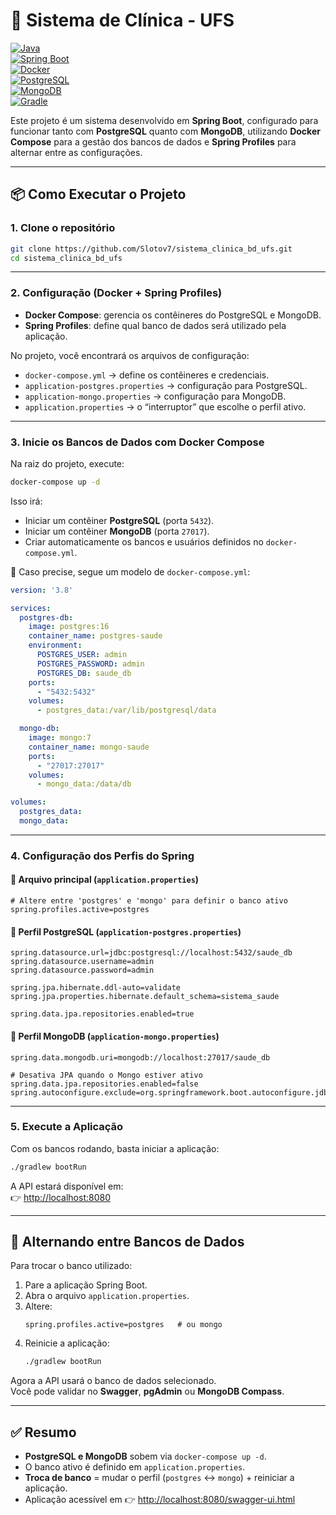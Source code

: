 # 🚀 Sistema de Clínica - UFS

[![Java](https://img.shields.io/badge/Java-17-blue?logo=java)](https://www.oracle.com/java/)  
[![Spring Boot](https://img.shields.io/badge/Spring%20Boot-3.0-brightgreen?logo=springboot)](https://spring.io/projects/spring-boot)  
[![Docker](https://img.shields.io/badge/Docker-Compose-2496ED?logo=docker)](https://www.docker.com/)  
[![PostgreSQL](https://img.shields.io/badge/PostgreSQL-16-4169E1?logo=postgresql)](https://www.postgresql.org/)  
[![MongoDB](https://img.shields.io/badge/MongoDB-7-47A248?logo=mongodb)](https://www.mongodb.com/)  
[![Gradle](https://img.shields.io/badge/Gradle-7.6-02303A?logo=gradle)](https://gradle.org/)  

Este projeto é um sistema desenvolvido em **Spring Boot**, configurado para funcionar tanto com **PostgreSQL** quanto com **MongoDB**, utilizando **Docker Compose** para a gestão dos bancos de dados e **Spring Profiles** para alternar entre as configurações.

---

## 📦 Como Executar o Projeto

### 1. Clone o repositório
```bash
git clone https://github.com/Slotov7/sistema_clinica_bd_ufs.git
cd sistema_clinica_bd_ufs
```

---

### 2. Configuração (Docker + Spring Profiles)

- **Docker Compose**: gerencia os contêineres do PostgreSQL e MongoDB.  
- **Spring Profiles**: define qual banco de dados será utilizado pela aplicação.  

No projeto, você encontrará os arquivos de configuração:

- `docker-compose.yml` → define os contêineres e credenciais.  
- `application-postgres.properties` → configuração para PostgreSQL.  
- `application-mongo.properties` → configuração para MongoDB.  
- `application.properties` → o “interruptor” que escolhe o perfil ativo.  

---

### 3. Inicie os Bancos de Dados com Docker Compose
Na raiz do projeto, execute:

```bash
docker-compose up -d
```

Isso irá:
- Iniciar um contêiner **PostgreSQL** (porta `5432`).  
- Iniciar um contêiner **MongoDB** (porta `27017`).  
- Criar automaticamente os bancos e usuários definidos no `docker-compose.yml`.  

📌 Caso precise, segue um modelo de `docker-compose.yml`:

```yaml
version: '3.8'

services:
  postgres-db:
    image: postgres:16
    container_name: postgres-saude
    environment:
      POSTGRES_USER: admin
      POSTGRES_PASSWORD: admin
      POSTGRES_DB: saude_db
    ports:
      - "5432:5432"
    volumes:
      - postgres_data:/var/lib/postgresql/data

  mongo-db:
    image: mongo:7
    container_name: mongo-saude
    ports:
      - "27017:27017"
    volumes:
      - mongo_data:/data/db

volumes:
  postgres_data:
  mongo_data:
```

---

### 4. Configuração dos Perfis do Spring

#### 🔹 Arquivo principal (`application.properties`)
```properties
# Altere entre 'postgres' e 'mongo' para definir o banco ativo
spring.profiles.active=postgres
```

#### 🔹 Perfil PostgreSQL (`application-postgres.properties`)
```properties
spring.datasource.url=jdbc:postgresql://localhost:5432/saude_db
spring.datasource.username=admin
spring.datasource.password=admin

spring.jpa.hibernate.ddl-auto=validate
spring.jpa.properties.hibernate.default_schema=sistema_saude

spring.data.jpa.repositories.enabled=true
```

#### 🔹 Perfil MongoDB (`application-mongo.properties`)
```properties
spring.data.mongodb.uri=mongodb://localhost:27017/saude_db

# Desativa JPA quando o Mongo estiver ativo
spring.data.jpa.repositories.enabled=false
spring.autoconfigure.exclude=org.springframework.boot.autoconfigure.jdbc.DataSourceAutoConfiguration
```

---

### 5. Execute a Aplicação
Com os bancos rodando, basta iniciar a aplicação:

```bash
./gradlew bootRun
```

A API estará disponível em:  
👉 [http://localhost:8080](http://localhost:8080)

---

## 🔄 Alternando entre Bancos de Dados

Para trocar o banco utilizado:

1. Pare a aplicação Spring Boot.  
2. Abra o arquivo `application.properties`.  
3. Altere:  
   ```properties
   spring.profiles.active=postgres   # ou mongo
   ```  
4. Reinicie a aplicação:  
   ```bash
   ./gradlew bootRun
   ```

Agora a API usará o banco de dados selecionado.  
Você pode validar no **Swagger**, **pgAdmin** ou **MongoDB Compass**.

---

## ✅ Resumo

- **PostgreSQL e MongoDB** sobem via `docker-compose up -d`.  
- O banco ativo é definido em `application.properties`.  
- **Troca de banco** = mudar o perfil (`postgres` ↔ `mongo`) + reiniciar a aplicação.  
- Aplicação acessível em 👉 [http://localhost:8080/swagger-ui.html](http://localhost:8080/swagger-ui.html) 
